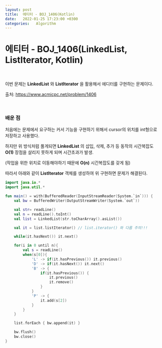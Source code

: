 ```yaml
---
layout: post
title:  에티터 - BOJ_1406(Kotlin)
date:   2022-01-25 17:23:00 +0300
categories:   Algorithm
---
```


# 에티터 - BOJ_1406(LinkedList, ListIterator, Kotlin)

<br>

이번 문제는 __LinkedList__ 와 __ListIterator__ 을 활용해서 에디터를 구현하는 문제이다.

출처: https://www.acmicpc.net/problem/1406

<br>

### 배운 점

처음에는 문제에서 요구하는 커서 기능을 구현하기 위해서 cursor의 위치를 int형으로 저장하고 사용했다.

하지만 위 방식처럼 풀게되면 __LinkedList__ 의 삽입, 삭제, 추가 등 동작의 시간복잡도 __O(1)__ 장점을 살리지 못하게 되며 시간초과가 발생.

(작업을 위한 위치로 이동해야하기 때문에 __O(n)__ 시간복잡도를 갖게 됨)

따라서 아래와 같이 __ListIterator__ 객체를 생성하여 위 구현하면 문제가 해결된다.

``` kotlin
import java.io.*
import java.util.*

fun main() = with(BufferedReader(InputStreamReader(System.`in`))) {
    val bw = BufferedWriter(OutputStreamWriter(System.`out`))

    val str= readLine()
    val n = readLine().toInt()
    val list = LinkedList(str.toCharArray().asList())

    val it = list.listIterator() // list.iterator() 와 다름 주의!!!

    while(it.hasNext()) it.next()

    for(i in 0 until n){
        val s = readLine()
        when(s[0]){
            'L' -> if(it.hasPrevious()) it.previous()
            'D' -> if(it.hasNext()) it.next()
            'B' -> {
                if(it.hasPrevious()) {
                    it.previous()
                    it.remove()
                }
            }
            'P' -> {
                it.add(s[2])
            }
        }
    }

    list.forEach { bw.append(it) }

    bw.flush()
    bw.close()
}
```
